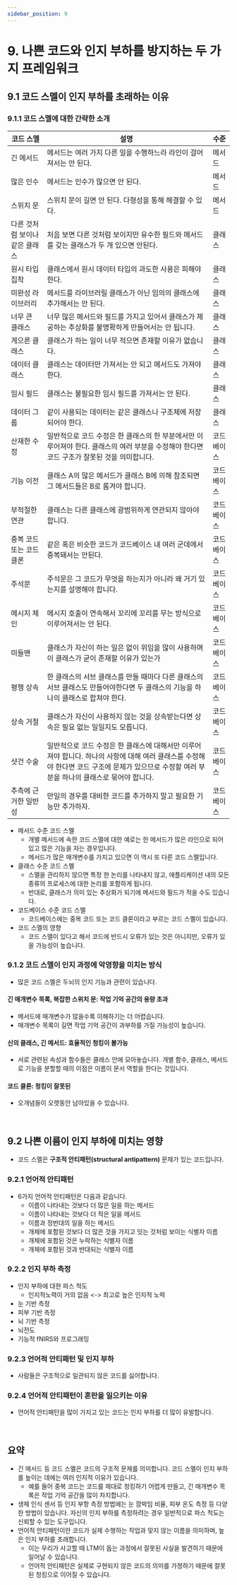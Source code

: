 ```yaml
---
sidebar_position: 9
---
```


# 9. 나쁜 코드와 인지 부하를 방지하는 두 가지 프레임워크

## 9.1 코드 스멜이 인지 부하를 초래하는 이유

### 9.1.1 코드 스멜에 대한 간략한 소개

|코드 스멜|설명|수준|
|-|-|-|
|긴 메서드|메서드는 여러 가지 다른 일을 수행하느라 라인이 걸어져서는 안 된다.|메서드|
|많은 인수|메서드는 인수가 많으면 안 된다.|메서드|
|스위치 문|스위치 문이 길면 안 된다. 다형성을 통해 해결할 수 있다.|메서드|
|다른 것처럼 보이나 같은 클래스|처음 보면 다른 것처럼 보이지만 유수한 필드와 메서드를 갖는 클래스가 두 개 있으면 안된다.|클래스|
|원시 타입 집착|클래스에서 원시 데이터 타입의 과도한 사용은 피해야 한다.|클래스|
|미완성 라이브러리|메서드를 라이브러릴 클래스가 아닌 임의의 클래스에 추가해서는 안 된다.|클래스|
|너무 큰 클래스|너무 많은 메서드와 필드를 가지고 있어서 클래스가 제공하는 추상화를 불명확하게 만들어서는 안 됩니다.|클래스|
|게으른 클래스|클래스가 하는 일이 너무 적으면 존재할 이유가 없습니다.|클래스|
|데이터 클래스|클래스는 데이터만 가져서는 안 되고 메서드도 가져야 한다.|클래스|
|임시 필드|클래스는 불필요한 임시 필드를 가져서는 안 된다.|클래스|
|데이터 그룹|같이 사용되는 데이터는 같은 클래스나 구조체에 저장되어야 한다.|클래스|
|산재한 수정|일반적으로 코드 수정은 한 클래스의 한 부분에서만 이루어져야 한다. 클래스의 여러 부분을 수정해야 한다면 코드 구조가 잘못된 것을 의미합니다.|코드베이스|
|기능 이전|클래스 A의 많은 메서드가 클래스 B에 의해 참조되면 그 메서드들은 B로 롬겨야 합니다.|코드베이스|
|부적절한 연관|클래스는 다른 클래스에 광범위하게 연관되지 않아야 합니다.|코드베이스|
|중복 코드 또는 코드 클론|같은 혹은 비슷한 코드가 코드베이스 내 여러 군데에서 중복돼서는 안된다.|코드베이스|
|주석문|주석문은 그 코드가 무엇을 하는지가 아니라 왜 거기 있는지를 설명해야 합니다.|코드베이스|
|메시지 체인|메시지 호출이 연속해서 꼬리에 꼬리를 무는 방식으로 이루어져서는 안 된다.|코드베이스|
|미들맨|클래스가 자신이 하는 일은 없이 위임을 많이 사용하며 이 클래스가 굳이 존재할 이유가 있는가|코드베이스|
|평행 상속|한 클래스의 서브 클래스를 만들 때마다 다른 클래스의 서브 클래스도 만들어야한다면 두 클래스의 기능을 하나의 클래스로 합쳐야 한다.|코드베이스|
|상속 거절|클래스가 자신이 사용하지 않는 것을 상속받는다면 상속은 필요 없는 일일지도 모릅니다.|코드베이스|
|샷건 수술|일반적으로 코드 수정은 한 클래스에 대해서만 이루어져야 합니다. 하나의 사항에 대해 여러 클래스를 수정해야 한다면 코드 구조에 문제가 있으므로 수정할 여러 부분을 하나의 클래스로 묶어야 합니다.|코드베이스|
|추측에 근거한 일반성|만일의 경우를 대비한 코드를 추가하지 말고 필요한 기능만 추가하자.|코드베이스|

- 메서드 수준 코드 스멜
  - 개별 메서드에 속한 코드 스멜에 대한 예로는 한 메서드가 많은 라인으로 되어 있고 많은 기능을 자는 경우입니다.
  - 메서드가 많은 매개변수를 가지고 있으면 이 역시 또 다른 코드 스멜입니다.
- 클래스 수준 코드 스멜
  - 스멜을 관리하지 않으면 특정 한 논리를 나타내지 않고, 애플리케이션 내의 모든 종류의 프로세스에 대한 논리를 포함하게 됩니다.
  - 반대로, 클래스가 의미 있는 추상화가 되기에 메서드와 필드가 적을 수도 있습니다.
- 코드베이스 수준 코드 스멜
  - 코드베이스에는 중복 코드 또는 코드 클론이라고 부르는 코드 스멜이 있습니다.
- 코드 스멜의 영향
  - 코드 스멜이 있다고 해서 코드에 반드시 오류가 있는 것은 아니지만, 오류가 있을 가능성이 높습니다.

### 9.1.2 코드 스멜이 인지 과정에 악영향을 미치는 방식

- 많은 코드 스멜은 두뇌의 인지 기능과 관련이 있습니다.

#### 긴 매개변수 목록, 복잡한 스위치 문: 작업 기억 공간의 용량 초과

- 메서드에 매개변수가 많을수록 이해하기는 더 어렵습니다.
- 매개변수 목록이 길면 작업 기억 공간이 과부하를 가질 가능성이 높습니다.

#### 신의 클래스, 긴 메서드: 효율적인 청킹이 불가능

- 서로 관련된 속성과 함수들은 클래스 안에 모아놓습니다. 개별 함수, 클래스, 메서드로 기능을 분할할 때의 이점은 이름이 문서 역할을 한다는 것입니다.

#### 코드 클론: 청킹이 잘못된

- 오개념들이 오랫동안 남아있을 수 있습니다.

<br/>

## 9.2 나쁜 이름이 인지 부하에 미치는 영향

- 코드 스멜은 **구조적 안티패턴(structural antipattern)** 문제가 있는 코드입니다.

### 9.2.1 언어적 안티패턴

- 6가지 언어적 안티패턴은 다음과 같습니다.
  - 이름이 나타내는 것보다 더 많은 일을 하는 메서드
  - 이름이 나타내는 것보다 더 적은 일을 메서드
  - 이름과 정반대의 일을 하는 메서드
  - 개체에 포함된 것보다 더 많은 것을 가지고 잇는 것처럼 보이는 식별자 이름
  - 개체에 포함된 것은 누락하는 식별자 이름
  - 개체에 포함된 것과 반대되는 식별자 이름

### 9.2.2 인지 부하 측정

- 인지 부하에 대한 파스 척도
  - 인지적노력이 거의 없음 <-> 최고로 높은 인지적 노력
- 눈 기반 측정
- 피부 기반 측정
- 뇌 기반 측정
- 뇌전도
- 기능적 fNIRS와 프로그래밍

### 9.2.3 언어적 안티패턴 및 인지 부하

- 사람들은 구조적으로 일관되지 않은 코드를 싫어합니다.

### 9.2.4 언어적 안티패턴이 혼란을 일으키는 이유

- 언어적 안티패턴을 많이 가지고 있는 코드는 인지 부하를 더 많이 유발합니다.

<br/>

## 요약

- 긴 메서드 등 코드 스멜은 코드의 구조적 문제를 의미합니다. 코드 스멜이 인지 부하를 높이는 데에는 여러 인지적 이유가 있습니다. 
  - 예를 들어 중복 코드는 코드를 제대로 청킹하기 어렵게 만들고, 긴 매개변수 목록은 작업 기억 공간을 많이 차지합니다.
- 생체 인식 센서 등 인지 부항 측정 방법에는 눈 깜박임 비율, 피부 온도 측정 등 다양한 방법이 있습니다. 자신의 인지 부하를 측정하려는 경우 일반적으로 파스 척도는 신뢰할 수 있는 도구입니다.
- 언어적 안티패턴이란 코드가 실제 수행하는 작업과 맞지 않는 이름을 의미하며, 높은 인지 부하를 초래합니다.
  - 이는 우리가 사고할 때 LTM이 돕는 과정에서 잘못된 사실을 발견하기 때문에 일어날 수 있습니다.
  - 언어적 안티패턴은 실제로 구현되지 않은 코드의 의미를 가졍하기 때문에 잘못된 청킹으로 이어질 수 있습니다.